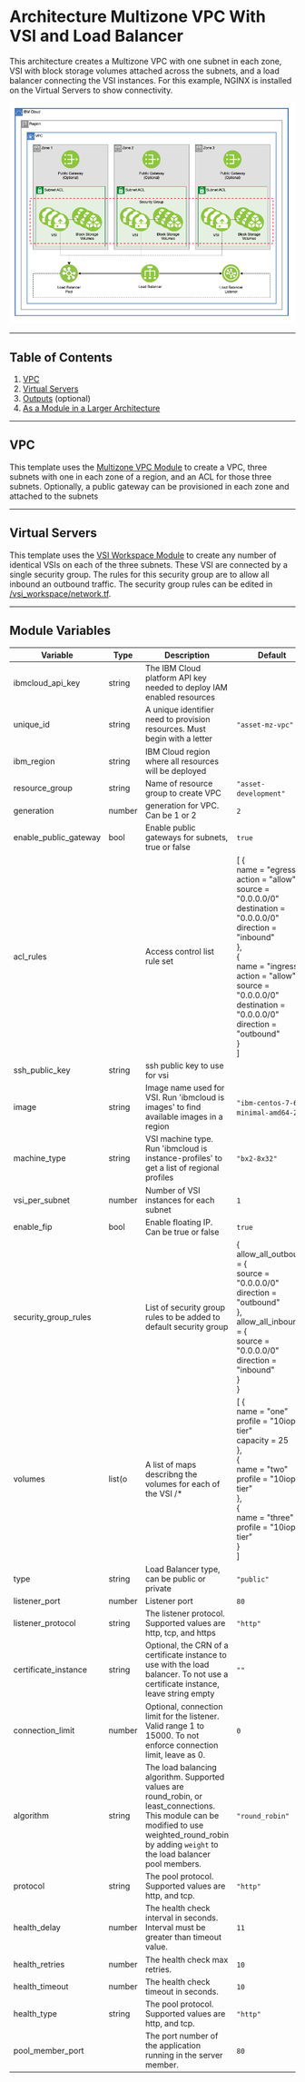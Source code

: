# Architecture Multizone VPC With VSI and Load Balancer

This architecture creates a Multizone VPC with one subnet in each zone, VSI with block storage volumes attached across the subnets, and a load balancer connecting the VSI instances. For this example, NGINX is installed on the Virtual Servers to show connectivity.

![multizone-vsi](./.docs/mz-vpc-vsi.png)

---

## Table of Contents

1. [VPC](##VPC)
2. [Virtual Servers](##Virtual-servers)
3. [Outputs](##Outputs) (optional)
4. [As a Module in a Larger Architecture](##As-a-Module-in-a-Larger-Architecture)

---

## VPC

This template uses the [Multizone VPC Module](./multizone_vpc) to create a VPC, three subnets with one in each zone of a region, and an ACL for those three subnets. Optionally, a public gateway can be provisioned in each zone and attached to the subnets

---

## Virtual Servers

This template uses the [VSI Workspace Module](./vsi_workspace) to create any number of identical VSIs on each of the three subnets. These VSI are connected by a single security group. The rules for this security group are to allow all inbound an outbound traffic. The security group rules can be edited in [/vsi_workspace/network.tf](./vsi_workspace/network.tf).

---

## Module Variables

Variable              | Type   | Description                                                                                                                                                                                           | Default
--------------------- | ------ | ----------------------------------------------------------------------------------------------------------------------------------------------------------------------------------------------------- | -------
ibmcloud_api_key      | string | The IBM Cloud platform API key needed to deploy IAM enabled resources                                                                                                                                 | 
unique_id             | string | A unique identifier need to provision resources. Must begin with a letter                                                                                                                             | `"asset-mz-vpc"`
ibm_region            | string | IBM Cloud region where all resources will be deployed                                                                                                                                                 | 
resource_group        | string | Name of resource group to create VPC                                                                                                                                                                  | `"asset-development"`
generation            | number | generation for VPC. Can be 1 or 2                                                                                                                                                                     | `2`
enable_public_gateway | bool   | Enable public gateways for subnets, true or false                                                                                                                                                     | `true`
acl_rules             |        | Access control list rule set                                                                                                                                                                          | [ {<br>name = "egress"<br>action = "allow"<br>source = "0.0.0.0/0"<br>destination = "0.0.0.0/0"<br>direction = "inbound"<br>},<br>{<br>name = "ingress"<br>action = "allow"<br>source = "0.0.0.0/0"<br>destination = "0.0.0.0/0"<br>direction = "outbound"<br>}<br>]
ssh_public_key        | string | ssh public key to use for vsi                                                                                                                                                                         | 
image                 | string | Image name used for VSI. Run 'ibmcloud is images' to find available images in a region                                                                                                                | `"ibm-centos-7-6-minimal-amd64-2"`
machine_type          | string | VSI machine type. Run 'ibmcloud is instance-profiles' to get a list of regional profiles                                                                                                              | `"bx2-8x32"`
vsi_per_subnet        | number | Number of VSI instances for each subnet                                                                                                                                                               | `1`
enable_fip            | bool   | Enable floating IP. Can be true or false                                                                                                                                                              | `true`
security_group_rules  |        | List of security group rules to be added to default security group                                                                                                                                    | {<br>allow_all_outbound = {<br>source = "0.0.0.0/0"<br>direction = "outbound"<br>},<br>allow_all_inbound = {<br>source = "0.0.0.0/0"<br>direction = "inbound"<br>}<br>}
volumes               | list(o | A list of maps describng the volumes for each of the VSI /*                                                                                                                                           | [ {<br>name = "one"<br>profile = "10iops-tier"<br>capacity = 25<br>},<br>{<br>name = "two"<br>profile = "10iops-tier"<br>},<br>{<br>name = "three"<br>profile = "10iops-tier"<br>}<br>]
type                  | string | Load Balancer type, can be public or private                                                                                                                                                          | `"public"`
listener_port         | number | Listener port                                                                                                                                                                                         | `80`
listener_protocol     | string | The listener protocol. Supported values are http, tcp, and https                                                                                                                                      | `"http"`
certificate_instance  | string | Optional, the CRN of a certificate instance to use with the load balancer. To not use a certificate instance, leave string empty                                                                      | `""`
connection_limit      | number | Optional, connection limit for the listener. Valid range 1 to 15000. To not enforce connection limit, leave as 0.                                                                                     | `0`
algorithm             | string | The load balancing algorithm. Supported values are round_robin, or least_connections. This module can be modified to use weighted_round_robin by adding `weight` to the load balancer pool members.   | `"round_robin"`
protocol              | string | The pool protocol. Supported values are http, and tcp.                                                                                                                                                | `"http"`
health_delay          | number | The health check interval in seconds. Interval must be greater than timeout value.                                                                                                                    | `11`
health_retries        | number | The health check max retries.                                                                                                                                                                         | `10`
health_timeout        | number | The health check timeout in seconds.                                                                                                                                                                  | `10`
health_type           | string | The pool protocol. Supported values are http, and tcp.                                                                                                                                                | `"http"`
pool_member_port      |        | The port number of the application running in the server member.                                                                                                                                      | `80`
